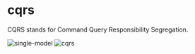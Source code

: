 # cqrs
CQRS stands for Command Query Responsibility Segregation.


![single-model](https://user-images.githubusercontent.com/8505315/93425434-9930f100-f8d7-11ea-9865-bf7f0a3524d5.png)
![cqrs](https://user-images.githubusercontent.com/8505315/93425631-02b0ff80-f8d8-11ea-96ef-86441664eed9.png)



